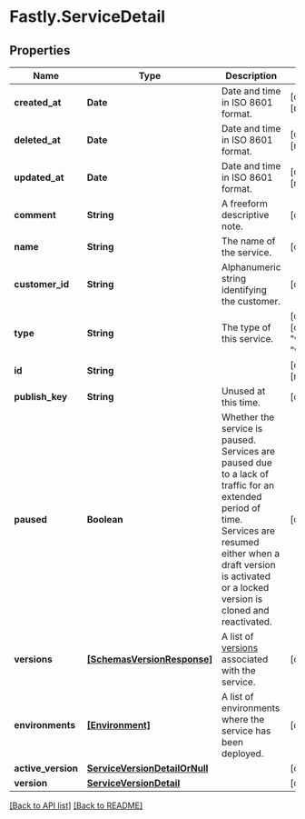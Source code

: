 # Fastly.ServiceDetail

## Properties

Name | Type | Description | Notes
------------ | ------------- | ------------- | -------------
**created_at** | **Date** | Date and time in ISO 8601 format. | [optional] [readonly] 
**deleted_at** | **Date** | Date and time in ISO 8601 format. | [optional] [readonly] 
**updated_at** | **Date** | Date and time in ISO 8601 format. | [optional] [readonly] 
**comment** | **String** | A freeform descriptive note. | [optional] 
**name** | **String** | The name of the service. | [optional] 
**customer_id** | **String** | Alphanumeric string identifying the customer. | [optional] 
**type** | **String** | The type of this service. | [optional]  [one of: "vcl", "wasm"]
**id** | **String** |  | [optional] [readonly] 
**publish_key** | **String** | Unused at this time. | [optional] 
**paused** | **Boolean** | Whether the service is paused. Services are paused due to a lack of traffic for an extended period of time. Services are resumed either when a draft version is activated or a locked version is cloned and reactivated. | [optional] 
**versions** | [**[SchemasVersionResponse]**](SchemasVersionResponse.md) | A list of [versions](https://www.fastly.com/documentation/reference/api/services/version/) associated with the service. | [optional] 
**environments** | [**[Environment]**](Environment.md) | A list of environments where the service has been deployed. | [optional] 
**active_version** | [**ServiceVersionDetailOrNull**](ServiceVersionDetailOrNull.md) |  | [optional] 
**version** | [**ServiceVersionDetail**](ServiceVersionDetail.md) |  | [optional] 


[[Back to API list]](../../README.md#endpoints) [[Back to README]](../../README.md)
